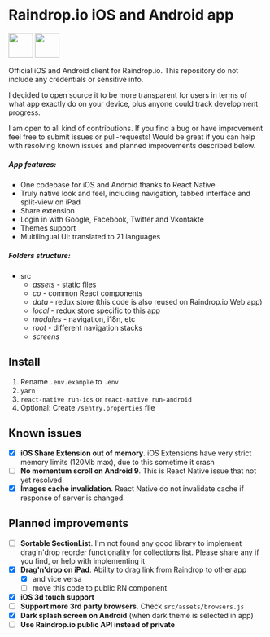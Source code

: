 # Raindrop.io iOS and Android app
[<img src="http://pluspng.com/img-png/get-it-on-google-play-badge-png-open-2000.png" height="48">](https://play.google.com/store/apps/details?id=io.raindrop.raindropio) [<img src="https://devimages-cdn.apple.com/app-store/marketing/guidelines/images/badge-example-alternate_2x.png" height="48">](https://itunes.apple.com/us/app/id1021913807)

Official iOS and Android client for Raindrop.io. This repository do not include any credentials or sensitive info.

I decided to open source it to be more transparent for users in terms of what app exactly do on your device, plus anyone could track development progress.

I am open to all kind of contributions. If you find a bug or have improvement feel free to submit issues or pull-requests!
Would be great if you can help with resolving known issues and planned improvements described below.

##### App features:
- One codebase for iOS and Android thanks to React Native
- Truly native look and feel, including navigation, tabbed interface and split-view on iPad
- Share extension
- Login in with Google, Facebook, Twitter and Vkontakte
- Themes support
- Multilingual UI: translated to 21 languages

##### Folders structure:
- src
    - *assets* - static files
    - *co* - common React components
    - *data* - redux store (this code is also reused on Raindrop.io Web app)
    - *local* - redux store specific to this app
    - *modules* - navigation, i18n, etc
    - *root* - different navigation stacks
    - *screens*

## Install
1. Rename `.env.example` to `.env`
2. `yarn`
3. `react-native run-ios` or `react-native run-android`
4. Optional: Create `/sentry.properties` file

## Known issues
- [x] **iOS Share Extension out of memory**. iOS Extensions have very strict memory limits (120Mb max), due to this sometime it crash
- [ ] **No momentum scroll on Android 9**. This is React Native issue that not yet resolved
- [x] **Images cache invalidation**. React Native do not invalidate cache if response of server is changed.

## Planned improvements
- [ ] **Sortable SectionList**. I'm not found any good library to implement drag'n'drop reorder functionality for collections list. Please share any if you find, or help with implementing it
- [x] **Drag'n'drop on iPad**. Ability to drag link from Raindrop to other app
    - [x] and vice versa
    - [ ] move this code to public RN component
- [x] **iOS 3d touch support**
- [ ] **Support more 3rd party browsers**. Check `src/assets/browsers.js`
- [x] **Dark splash screen on Android** (when dark theme is selected in app)
- [ ] **Use Raindrop.io public API instead of private**